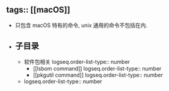 tags:: [[macOS]]
---

- 只包含 macOS 特有的命令, unix 通用的命令不包括在内.
- ## 子目录
	- 软件包相关
	  logseq.order-list-type:: number
		- [[lsbom command]]
		  logseq.order-list-type:: number
		- [[pkgutil command]]
		  logseq.order-list-type:: number
	- logseq.order-list-type:: number